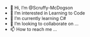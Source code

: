 - 👋 Hi, I’m @Scruffy-McDogson
- 👀 I’m interested in Learning to Code
- 🌱 I’m currently learning C#
- 💞️ I’m looking to collaborate on ...
- 📫 How to reach me ...

<!---
Scruffy-McDogson/Scruffy-McDogson is a ✨ special ✨ repository because its `README.md` (this file) appears on your GitHub profile.
You can click the Preview link to take a look at your changes.
--->
